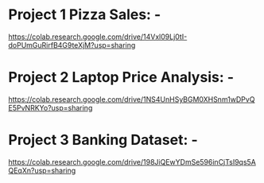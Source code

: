 # Project 1  Pizza Sales: -
  https://colab.research.google.com/drive/14Vxl09Lj0tI-doPUmGuRirfB4G9teXjM?usp=sharing

# Project 2 Laptop Price Analysis: -
  https://colab.research.google.com/drive/1NS4UnHSyBGM0XHSnm1wDPvQE5PvNRKYo?usp=sharing

# Project 3 Banking Dataset: -
  https://colab.research.google.com/drive/198JiQEwYDmSe596inCjTsI9qs5AQEqXn?usp=sharing
